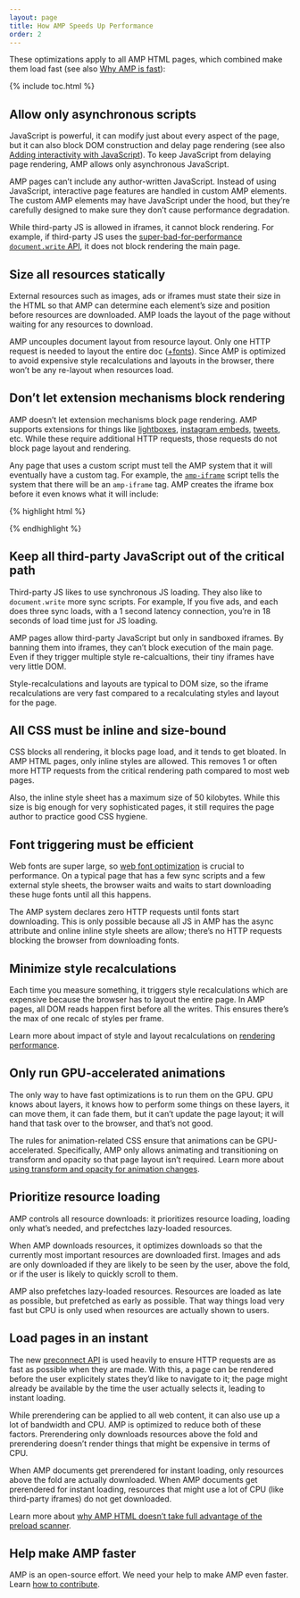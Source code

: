 ```yaml
---
layout: page
title: How AMP Speeds Up Performance
order: 2
---
```


These optimizations apply to all AMP HTML pages,
which combined make them load fast
(see also [Why AMP is fast](https://medium.com/@cramforce/7d2ff1f48597#.wjfj1nix1)):

{% include toc.html %}

<amp-youtube
    data-videoid="hVRkG1CQScA"
    layout="responsive"
    width="480" height="270">
</amp-youtube>

## Allow only asynchronous scripts

JavaScript is powerful,
it can modify just about every aspect of the page,
but it can also block DOM construction and delay page rendering
(see also [Adding interactivity with JavaScript](https://developers.google.com/web/fundamentals/performance/critical-rendering-path/adding-interactivity-with-javascript)).
To keep JavaScript from delaying page rendering,
AMP allows only asynchronous JavaScript. 

AMP pages can’t include any author-written JavaScript.
Instead of using JavaScript,
interactive page features are handled in custom AMP elements.
The custom AMP elements may have JavaScript under the hood,
but they’re carefully designed to make sure they don’t cause performance degradation.

While third-party JS is allowed in iframes,
it cannot block rendering.
For example, if third-party JS uses the
[super-bad-for-performance `document.write` API](http://www.stevesouders.com/blog/2012/04/10/dont-docwrite-scripts/),
it does not block rendering the main page.

## Size all resources statically

External resources such as images, ads or iframes must state their size in the HTML
so that AMP can determine each element’s size and position before resources are downloaded.
AMP loads the layout of the page without waiting for any resources to download.

AMP uncouples document layout from resource layout.
Only one HTTP request is needed to layout the entire doc
([+fonts](#font-triggering-must-be-efficient)).
Since AMP is optimized to avoid expensive style recalculations and layouts in the browser,
there won’t be any re-layout when resources load.

## Don’t let extension mechanisms block rendering

AMP doesn’t let extension mechanisms block page rendering.
AMP supports extensions for things like
[lightboxes](/docs/reference/extended/amp-lightbox),
[instagram embeds](/docs/reference/extended/amp-instagram),
[tweets](/docs/reference/extended/amp-twitter), etc.
While these require additional HTTP requests,
those requests do not block page layout and rendering. 

Any page that uses a custom script must tell the AMP system
that it will eventually have a custom tag.
For example, the [`amp-iframe`](/docs/reference/extended/amp-iframe)
script tells the system that there will be an `amp-iframe` tag.
AMP creates the iframe box before it even knows what it will include: 

{% highlight html %}
<script async custom-element="amp-iframe" src="https://cdn.ampproject.org/v0/amp-youtube-0.1.js"></script>
{% endhighlight %}

## Keep all third-party JavaScript out of the critical path

Third-party JS likes to use synchronous JS loading.
They also like to `document.write` more sync scripts.
For example, If you five ads, and each does three sync loads,
with a 1 second latency connection,
you’re in 18 seconds of load time just for JS loading. 

AMP pages allow third-party JavaScript but only in sandboxed iframes.
By banning them into iframes, they can’t block execution of the main page.
Even if they trigger multiple style re-calcualtions,
their tiny iframes have very little DOM. 

Style-recalculations and layouts are typical to DOM size,
so the iframe recalculations are very fast compared
to a recalculating styles and layout for the page.

## All CSS must be inline and size-bound

CSS blocks all rendering, it blocks page load, and it tends to get bloated.
In AMP HTML pages, only inline styles are allowed.
This removes 1 or often more HTTP requests from the critical rendering path
compared to most web pages.

Also, the inline style sheet has a maximum size of 50 kilobytes.
While this size is big enough for very sophisticated pages,
it still requires the page author to practice good CSS hygiene.

## Font triggering must be efficient

Web fonts are super large, so
[web font optimization](https://developers.google.com/web/fundamentals/performance/optimizing-content-efficiency/webfont-optimization)
is crucial to performance.
On a typical page that has a few sync scripts and a few external style sheets,
the browser waits and waits to start downloading these huge fonts until all this happens.

The AMP system declares zero HTTP requests until fonts start downloading.
This is only possible because all JS in AMP has the async attribute
and online inline style sheets are allow;
there’s no HTTP requests blocking the browser from downloading fonts.

## Minimize style recalculations

Each time you measure something, it triggers style recalculations which are expensive
because the browser has to layout the entire page.
In AMP pages, all DOM reads happen first before all the writes.
This ensures there’s the max of one recalc of styles per frame.

Learn more about impact of style and layout recalculations on
[rendering performance](https://developers.google.com/web/fundamentals/performance/rendering/).

## Only run GPU-accelerated animations

The only way to have fast optimizations is to run them on the GPU.
GPU knows about layers, it knows how to perform some things on these layers,
it can move them, it can fade them, but it can’t update the page layout;
it will hand that task over to the browser, and that’s not good.

The rules for animation-related CSS ensure that animations can be GPU-accelerated.
Specifically, AMP only allows animating and transitioning on transform and opacity
so that page layout isn’t required.
Learn more about
[using transform and opacity for animation changes](https://developers.google.com/web/fundamentals/performance/rendering/stick-to-compositor-only-properties-and-manage-layer-count).

## Prioritize resource loading

AMP controls all resource downloads: it prioritizes resource loading,
loading only what’s needed, and prefectches lazy-loaded resources. 

When AMP downloads resources, it optimizes downloads
so that the currently most important resources are downloaded first.
Images and ads are only downloaded if they are likely to be seen by the user,
above the fold, or if the user is likely to quickly scroll to them.  

AMP also prefetches lazy-loaded resources.
Resources are loaded as late as possible, but prefetched as early as possible.
That way things load very fast but CPU is only used
when resources are actually shown to users.

## Load pages in an instant

The new [preconnect API](http://www.w3.org/TR/resource-hints/#dfn-preconnect)
is used heavily to ensure HTTP requests are as fast as possible when they are made.
With this,
a page can be rendered before the user explicitely states they’d like to navigate to it;
the page might already be available by the time the user actually selects it,
leading to instant loading.

While prerendering can be applied to all web content,
it can also use up a lot of bandwidth and CPU. AMP is optimized to reduce both of these factors. Prerendering only downloads resources above the fold
and prerendering doesn’t render things that might be expensive in terms of CPU.

When AMP documents get prerendered for instant loading,
only resources above the fold are actually downloaded.
When AMP documents get prerendered for instant loading,
resources that might use a lot of CPU (like third-party iframes) do not get downloaded. 

Learn more about
[why AMP HTML doesn’t take full advantage of the preload scanner](https://medium.com/@cramforce/why-amp-html-does-not-take-full-advantage-of-the-preload-scanner-7e7f788aa94e).

## Help make AMP faster
AMP is an open-source effort.
We need your help to make AMP even faster.
Learn [how to contribute](/docs/support/contribute).